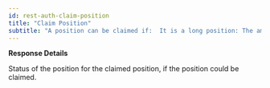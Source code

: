 ```yaml
---
id: rest-auth-claim-position
title: "Claim Position"
subtitle: "A position can be claimed if:  It is a long position: The amount in the last unit of the position pair that you have in your trading wallet AND/OR the realized profit of the position is greater or equal to the purchase amount of the position (base price * position amount) and the funds which need to be returned. For example, for a long BTCUSD position, you can claim the position if the amount of USD you have in the trading wallet is greater than the base price * the position amount and the funds used.  It is a short position: The amount in the first unit of the position pair that you have in your trading wallet is greater or equal to the amount of the position and the margin funding used."
---
```


**Response Details**

Status of the position for the claimed position, if the position could be claimed.
